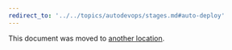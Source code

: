 ```yaml
---
redirect_to: '../../topics/autodevops/stages.md#auto-deploy'
---
```


This document was moved to [another location](../../topics/autodevops/stages.md#auto-deploy).

<!-- This redirect file can be deleted after February 1, 2021. -->
<!-- Before deletion, see: https://docs.gitlab.com/ee/development/documentation/#move-or-rename-a-page -->
